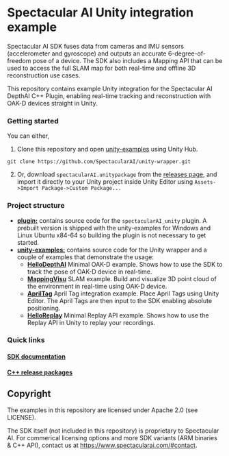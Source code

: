 # Spectacular AI Unity integration example

Spectacular AI SDK fuses data from cameras and IMU sensors (accelerometer and gyroscope) and outputs an accurate 6-degree-of-freedom pose of a device. The SDK also includes a Mapping API that can be used to access the full SLAM map for both real-time and offline 3D reconstruction use cases.

This repository contains example Unity integration for the Spectacular AI DepthAI C++ Plugin, enabling real-time tracking and reconstruction with OAK-D devices straight in Unity.

### Getting started
You can either,
1. Clone this repository and open [unity-examples](https://github.com/SpectacularAI/unity-wrapper/tree/main/unity-examples) using Unity Hub.
```
git clone https://github.com/SpectacularAI/unity-wrapper.git
```

2. Or, download `spectacularAI.unitypackage` from the [releases page](https://github.com/SpectacularAI/unity-wrapper/releases), and import it directly to your Unity project inside Unity Editor using `Assets->Import Package->Custom Package...`

### Project structure

 * **[plugin:](https://github.com/SpectacularAI/unity-wrapper/tree/main/plugin)** contains source code for the `spectacularAI_unity` plugin. A prebuilt version is shipped with the unity-examples for Windows and Linux Ubuntu x84-64 so building the plugin is not necessary to get started.
 * **[unity-examples:](https://github.com/SpectacularAI/unity-wrapper/tree/main/unity-examples)** contains source code for the Unity wrapper and a couple of examples that demonstrate the usage:
    * **[HelloDepthAI](https://github.com/SpectacularAI/unity-wrapper/tree/main/unity-examples/Assets/SpectacularAI/Examples/HelloDepthAI)** Minimal OAK-D example. Shows how to use the SDK to track the pose of OAK-D device in real-time.
    * **[MappingVisu](https://github.com/SpectacularAI/unity-wrapper/tree/main/unity-examples/Assets/SpectacularAI/Examples/MappingVisu)** SLAM example. Build and visualize 3D point cloud of the environment in real-time using OAK-D device.
    * **[AprilTag](https://github.com/SpectacularAI/unity-wrapper/tree/main/unity-examples/Assets/SpectacularAI/Examples/AprilTag)** April Tag integration example. Place April Tags using Unity Editor. The April Tags are then input to the SDK enabling absolute positioning.
    * **[HelloReplay](https://github.com/SpectacularAI/unity-wrapper/tree/main/unity-examples/Assets/SpectacularAI/Examples/HelloReplay)** Minimal Replay API example. Shows how to use the Replay API in Unity to replay your recordings.

### Quick links

#### [SDK documentation](https://spectacularai.github.io/docs/sdk/)
#### [C++ release packages](https://github.com/SpectacularAI/sdk/releases)

## Copyright

The examples in this repository are licensed under Apache 2.0 (see LICENSE).

The SDK itself (not included in this repository) is proprietary to Spectacular AI.
For commerical licensing options and more SDK variants (ARM binaries & C++ API),
contact us at https://www.spectacularai.com/#contact.